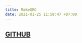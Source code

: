 ```yaml
---
title: MakeQRC
date: 2021-01-25 11:58:47 +07:00
---
```



## [GITHUB](https://github.com/Sharukhi/DriveSafe)

